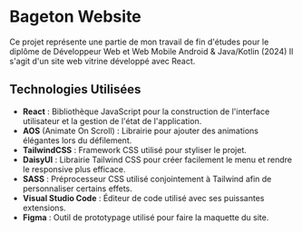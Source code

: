 # Bageton Website

Ce projet représente une partie de mon travail de fin d'études pour le diplôme de Développeur Web et Web Mobile Android & Java/Kotlin (2024)
Il s'agit d'un site web vitrine développé avec React.

## Technologies Utilisées

- **React** : Bibliothèque JavaScript pour la construction de l'interface utilisateur et la gestion de l'état de l'application.
- **AOS** (Animate On Scroll) : Librairie pour ajouter des animations élégantes lors du défilement.
- **TailwindCSS** : Framework CSS utilisé pour styliser le projet.
- **DaisyUI** : Librairie Tailwind CSS pour créer facilement le menu et rendre le responsive plus efficace.
- **SASS** : Préprocesseur CSS utilisé conjointement à Tailwind afin de personnaliser certains effets.
- **Visual Studio Code** : Éditeur de code utilisé avec ses puissantes extensions.
- **Figma** : Outil de prototypage utilisé pour faire la maquette du site.
